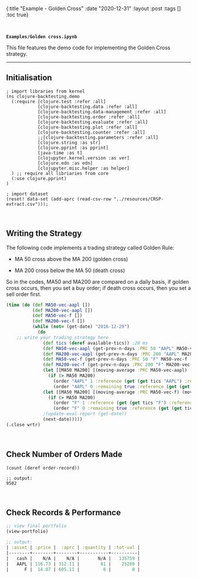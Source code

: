 {:title "Example - Golden Cross"
 :date "2020-12-31"
 :layout :post
 :tags  []
 :toc true}
 
<br>

**`Examples/Golden cross.ipynb`**

This file features the demo code for implementing the Golden Cross strategy.

---

## Initialisation

```
; import libraries from kernel
(ns clojure-backtesting.demo
  (:require [clojure.test :refer :all]
            [clojure-backtesting.data :refer :all]
            [clojure-backtesting.data-management :refer :all]
            [clojure-backtesting.order :refer :all]
            [clojure-backtesting.evaluate :refer :all]
            [clojure-backtesting.plot :refer :all]
            [clojure-backtesting.counter :refer :all]
            ;;[clojure-backtesting.parameters :refer :all]
            [clojure.string :as str]
            [clojure.pprint :as pprint]
            [java-time :as t]
            [clojupyter.kernel.version :as ver]
            [clojure.edn :as edn]
            [clojupyter.misc.helper :as helper]
  ) ;; require all libriaries from core
  (:use clojure.pprint)
)

; import dataset
(reset! data-set (add-aprc (read-csv-row "../resources/CRSP-extract.csv")));

```

<br>

## Writing the Strategy

The following code implements a trading strategy called Golden Rule:

- MA 50 cross above the MA 200 (golden cross)

- MA 200 cross below the MA 50 (death cross)

So in the codes, MA50 and MA200 are compared on a daily basis, if golden cross occurs, then you set a buy order; if death cross occurs, then you set a sell order first.

```clojure
(time (do (def MA50-vec-aapl [])
          (def MA200-vec-aapl [])
          (def MA50-vec-f [])
          (def MA200-vec-f [])
          (while (not= (get-date) "2016-12-29")
            (do
    ;; write your trading strategy here
              (def tics (deref available-tics)) ;20 ms
              (def MA50-vec-aapl (get-prev-n-days :PRC 50 "AAPL" MA50-vec-aapl (get (get tics "AAPL"):reference)))
              (def MA200-vec-aapl (get-prev-n-days :PRC 200 "AAPL" MA200-vec-aapl (get (get tics "AAPL") :reference)))
              (def MA50-vec-f (get-prev-n-days :PRC 50 "F" MA50-vec-f (get (get tics "F"):reference)))
              (def MA200-vec-f (get-prev-n-days :PRC 200 "F" MA200-vec-f (get (get tics "F") :reference)))
              (let [[MA50 MA200] [(moving-average :PRC MA50-vec-aapl) (moving-average :PRC MA200-vec-aapl)]]
                (if (> MA50 MA200)
                  (order "AAPL" 1 :reference (get (get tics "AAPL") :reference) :print false) 
                  (order "AAPL" 0 :remaining true :reference (get (get tics "AAPL") :reference))))
              (let [[MA50 MA200] [(moving-average :PRC MA50-vec-f) (moving-average :PRC MA200-vec-f)]]
                (if (> MA50 MA200)
                  (order "F" 1 :reference (get (get tics "F") :reference) :print false) 
                  (order "F" 0 :remaining true :reference (get (get tics "F") :reference))))
              ;(update-eval-report (get-date))
              (next-date)))))
(.close wrtr)
```

<br>

## Check Number of Orders Made

```
(count (deref order-record))

;; output:
9502
```

<br>

## Check Records & Performance

```clojure
;; view final portfolio
(view-portfolio)

;; output:
| :asset | :price |  :aprc | :quantity | :tot-val |
|--------+--------+--------+-----------+----------|
|   cash |    N/A |    N/A |       N/A |   135759 |
|   AAPL | 116.73 | 312.11 |        81 |    25280 |
|      F |  14.87 | 605.11 |         0 |        0 |
```

